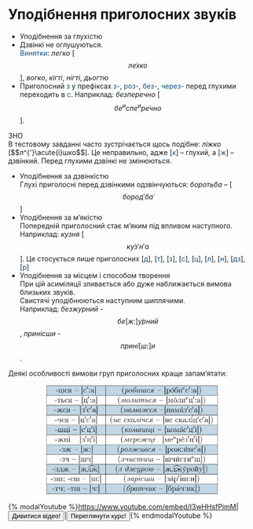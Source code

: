 # Уподібнення приголосних звуків

* Уподiбнення за глухiстю
 * Дзвiнкi не оглушуються.<br>
  <font color="#0F5181">Винятки</font>: *легко* [$$л\acute{е}хко$$], *вогко*, *кiгтi*, *нiгтi*, *дьогтю*
 * Приголосний <font color="#0F5181">з</font> у префiксах <font color="#0F5181">з-</font>, <font color="#0F5181">роз-</font>, <font color="#0F5181">без-</font>, <font color="#0F5181">через-</font> перед глухими переходить в <font color="#0F5181">с</font>. Наприклад: *безперечно* [$$бе^испе^ир\acute{е}чно$$].

<div class="alg-wrap">
<span class="alg">ЗНО</span> 
<div class="alg-text">
В тестовому завданнi часто зустрiчається щось подiбне: <i>лiжко</i> [$$л^{'}\acute{і}шко$$]. Це неправильно, адже [<font color="#0F5181">к</font>] – глухий, а [<font color="#0F5181">ж</font>] – дзвiнкий. Перед глухими дзвiнкi не змiнюються.
</div>
</div> 

* Уподiбнення за дзвiнкiстю<br>
 Глухi приголоснi перед дзвiнкими одзвiнчуються: *боротьба* – [$$бород′б\acute{а}$$]
* Уподiбнення за м’якiстю<br>
Попереднiй приголосний стає м’яким пiд впливом наступного. Наприклад: *кузня* [$$к\acute{у}з′н′а$$]. Це стосується лише приголосних [<font color="#0F5181">д</font>], [<font color="#0F5181">т</font>], [<font color="#0F5181">з</font>], [<font color="#0F5181">с</font>], [<font color="#0F5181">ц</font>], [<font color="#0F5181">л</font>], [<font color="#0F5181">н</font>], [<font color="#0F5181">дз</font>], [<font color="#0F5181">р</font>]
* Уподiбнення за мiсцем i способом творення<br>
При цiй асимiляцiї зливається або дуже наближається вимова близьких звукiв.<br>
Свистячi уподiбнюються наступним шиплячими.<br>
Наприклад: *безжурний* - $$бе[ж:]\acute{у}рний$$, *принісши* - $$прин\acute{і}[ш:]и$$.

Деякi особливостi вимови груп приголосних краще запам’ятати:

<p align="center"><img width="350"class="image" src="../pics/1/pic4.png"/></p>

{% modalYoutube %}https://www.youtube.com/embed/I3wHHsfPimM|<button class="but">Дивитися відео!</button>|<a href="https://study.ed-era.com/courses/EdEra/E101/e101/about?_ga=1.171968935.566412928.1427025710"><button class="but">Переглянути курс!</button></a>{% endmodalYoutube %} 
